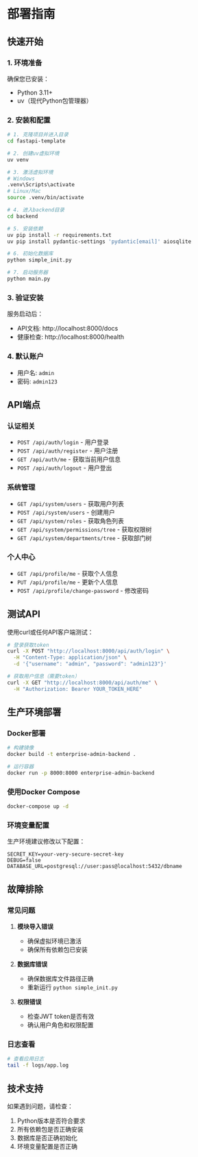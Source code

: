# 部署指南

## 快速开始

### 1. 环境准备

确保您已安装：
- Python 3.11+
- uv（现代Python包管理器）

### 2. 安装和配置

```bash
# 1. 克隆项目并进入目录
cd fastapi-template

# 2. 创建uv虚拟环境
uv venv

# 3. 激活虚拟环境
# Windows
.venv\Scripts\activate
# Linux/Mac
source .venv/bin/activate

# 4. 进入backend目录
cd backend

# 5. 安装依赖
uv pip install -r requirements.txt
uv pip install pydantic-settings 'pydantic[email]' aiosqlite

# 6. 初始化数据库
python simple_init.py

# 7. 启动服务器
python main.py
```

### 3. 验证安装

服务启动后：
- API文档: http://localhost:8000/docs
- 健康检查: http://localhost:8000/health

### 4. 默认账户

- 用户名: `admin`
- 密码: `admin123`

## API端点

### 认证相关
- `POST /api/auth/login` - 用户登录
- `POST /api/auth/register` - 用户注册
- `GET /api/auth/me` - 获取当前用户信息
- `POST /api/auth/logout` - 用户登出

### 系统管理
- `GET /api/system/users` - 获取用户列表
- `POST /api/system/users` - 创建用户
- `GET /api/system/roles` - 获取角色列表
- `GET /api/system/permissions/tree` - 获取权限树
- `GET /api/system/departments/tree` - 获取部门树

### 个人中心
- `GET /api/profile/me` - 获取个人信息
- `PUT /api/profile/me` - 更新个人信息
- `POST /api/profile/change-password` - 修改密码

## 测试API

使用curl或任何API客户端测试：

```bash
# 登录获取token
curl -X POST "http://localhost:8000/api/auth/login" \
  -H "Content-Type: application/json" \
  -d '{"username": "admin", "password": "admin123"}'

# 获取用户信息（需要token）
curl -X GET "http://localhost:8000/api/auth/me" \
  -H "Authorization: Bearer YOUR_TOKEN_HERE"
```

## 生产环境部署

### Docker部署

```bash
# 构建镜像
docker build -t enterprise-admin-backend .

# 运行容器
docker run -p 8000:8000 enterprise-admin-backend
```

### 使用Docker Compose

```bash
docker-compose up -d
```

### 环境变量配置

生产环境建议修改以下配置：

```env
SECRET_KEY=your-very-secure-secret-key
DEBUG=false
DATABASE_URL=postgresql://user:pass@localhost:5432/dbname
```

## 故障排除

### 常见问题

1. **模块导入错误**
   - 确保虚拟环境已激活
   - 确保所有依赖包已安装

2. **数据库错误**
   - 确保数据库文件路径正确
   - 重新运行 `python simple_init.py`

3. **权限错误**
   - 检查JWT token是否有效
   - 确认用户角色和权限配置

### 日志查看

```bash
# 查看应用日志
tail -f logs/app.log
```

## 技术支持

如果遇到问题，请检查：
1. Python版本是否符合要求
2. 所有依赖包是否正确安装
3. 数据库是否正确初始化
4. 环境变量配置是否正确

